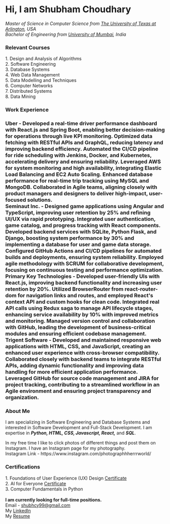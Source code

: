 <h1>Hi, I am Shubham Choudhary</h1>
<p>
  <i>Master of Science in Computer Science from <a href = "https://www.uta.edu">The University of Texas at Arlington</a>, USA</i>
  <br>
  <i>Bachelor of Engineering from <a href = "https://mu.ac.in">University of Mumbai</a>, India</i>
</p>
<h3>Relevant Courses</h3>
  1. Design and Analysis of Algorithms<br>
  2. Software Engineering<br>
  3. Database Systems<br>
  4. Web Data Management<br>
  5. Data Modelling and Techniques<br>
  6. Computer Networks<br>
  7. Distributed Systems<br>
  8. Data Mining<br>

  <h3>Work Experience<h3>
    <strong>Uber</strong> - Developed a real-time driver performance dashboard with React.js and Spring Boot, enabling better decision-making for operations through live KPI monitoring. Optimized data fetching with RESTful APIs and GraphQL, reducing latency and improving backend efficiency. Automated the CI/CD pipeline for ride scheduling with Jenkins, Docker, and Kubernetes, accelerating delivery and ensuring reliability. Leveraged AWS for system monitoring and high availability, integrating Elastic Load Balancing and EC2 Auto Scaling. Enhanced database performance for real-time trip tracking using MySQL and MongoDB. Collaborated in Agile teams, aligning closely with product managers and designers to deliver high-impact, user-focused solutions.<br>
    <strong>Seminaut Inc.</strong> - Designed game applications using Angular and TypeScript, improving user retention by 25% and refining UI/UX via rapid prototyping. Integrated user authentication, game catalog, and progress tracking with React components. Developed backend services with SQLite, Python Flask, and Django, boosting system performance by 30% and implementing a database for user and game data storage. Configured GitHub Actions and CI/CD pipelines for automated builds and deployments, ensuring system reliability. Employed agile methodology with SCRUM for collaborative development, focusing on continuous testing and performance optimization.<br>
    <strong>Primary Key Technologies</strong> - Developed user-friendly UIs with React.js, improving backend functionality and increasing user retention by 20%. Utilized BrowserRouter from react-router-dom for navigation links and routes, and employed React's context API and custom hooks for clean code. Integrated real API calls using Redux saga to manage API lifecycle stages, enhancing service availability by 10% with improved metrics and monitoring. Managed version control and collaboration with GitHub, leading the development of business-critical modules and ensuring efficient codebase management.<br>
    <strong>Trigent Software</strong> - Developed and maintained responsive web applications with HTML, CSS, and JavaScript, creating an enhanced user experience with cross-browser compatibility. Collaborated closely with backend teams to integrate RESTful APIs, adding dynamic functionality and improving data handling for more efficient application performance. Leveraged GitHub for source code management and JIRA for project tracking, contributing to a streamlined workflow in an Agile environment and ensuring project transparency and organization.<br>
<h3>About Me</h3>
<p>
  I am specializing in Software Engineering and Database Systems and interested in Software Development and Full-Stack Development. I am expertise in                                                                     <em><b>Python, HTML, CSS, Javascript, React,</b></em> and <em><b>SQL</b></em>.
</p>
<p>
  In my free time I like to click photos of different things and post them on Instagram. I have an Instagram page for my photography.
  <br>
  Instagram Link - https://www.instagram.com/photographhherrrworld/

<h3>Certifications</h3>
   1. Foundations of User Experience (UX) Design <a href = "https://www.coursera.org/account/accomplishments/certificate/2Q52JNSFRVXM">Certificate</a>
<br>
   2. AI for Everyone <a href = "https://www.coursera.org/account/accomplishments/verify/PFMGFDQZM4BQ">Certificate</a>
<br>
   3. Computer Fundamentals in Python
<br><br>
<strong>I am currently looking for full-time positions.</strong>
<br>
Email - <a href = "mailto: shubhamc0302@gmail.com">shubhcy99@gmail.com</a>
<br>
My <a href = "https://www.linkedin.com/in/shubhcy99/">LinkedIn</a>
<br>
My <a href = "https://drive.google.com/file/d/1I-Hp01NtV6J3qCuleMsNORClMJ0v0lx4/view?usp=sharing">Resume</a>
